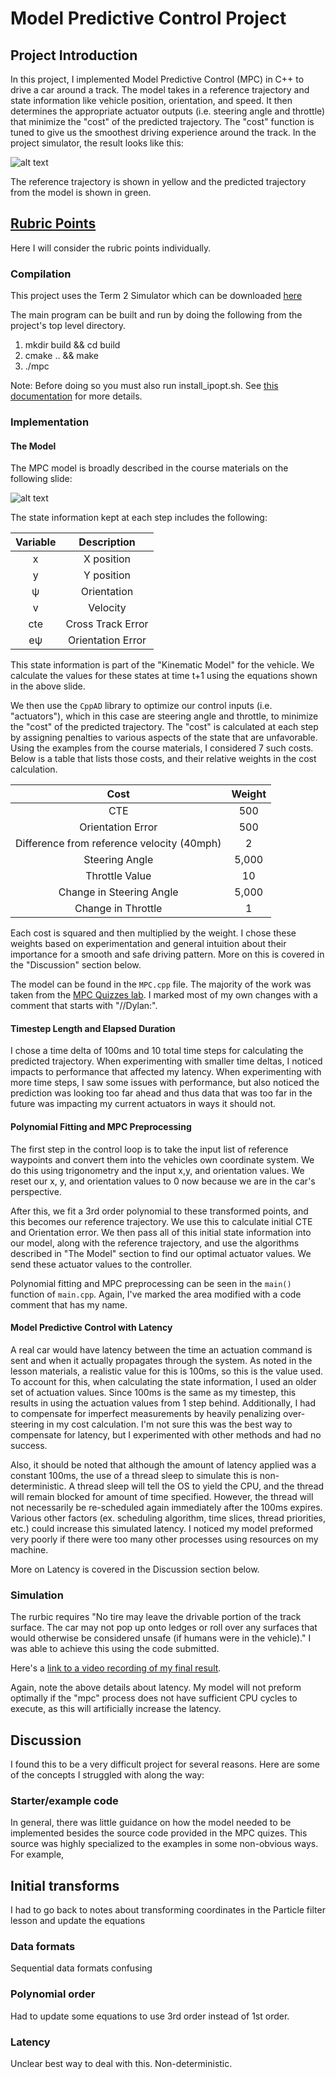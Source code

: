 # Model Predictive Control Project

[//]: # (Image References)
[image1]: ./doc/Intro.JPG  "intro"
[image2]: ./doc/MPC.JPG  "MPC"

## Project Introduction
In this project, I implemented Model Predictive Control (MPC) in C++ to drive a car around a track. The model takes in a reference trajectory and state information like vehicle position, orientation, and speed.  It then determines the appropriate actuator outputs (i.e. steering angle and throttle) that minimize the "cost" of the predicted trajectory.  The "cost" function is tuned to give us the smoothest driving experience around the track.  In the project simulator, the result looks like this:

![alt text][image1]

The reference trajectory is shown in yellow and the predicted trajectory from the model is shown in green.  

## [Rubric Points](https://review.udacity.com/#!/rubrics/896/view)

Here I will consider the rubric points individually.  

### Compilation
This project uses the Term 2 Simulator which can be downloaded [here](https://github.com/udacity/self-driving-car-sim/releases)

The main program can be built and run by doing the following from the project's top level directory.

1. mkdir build && cd build
2. cmake .. && make
3. ./mpc

Note: Before doing so you must also run install_ipopt.sh.  See [this documentation](./install_Ipopt_CppAD.md) for more details.

### Implementation

#### The Model

The MPC model is broadly described in the course materials on the following slide:

![alt text][image2]

The state information kept at each step includes the following:

| Variable | Description        |
|:--------:|:------------------:|
|     x    | X position         |
|     y    | Y position         |
|     ψ    | Orientation        |
|     v    | Velocity           |
|    cte   | Cross Track Error  |
|    eψ    | Orientation Error  |

This state information is part of the "Kinematic Model" for the vehicle.  We calculate the values for these states at time t+1 using the equations shown in the above slide.

We then use the `CppAD` library to optimize our control inputs (i.e. "actuators"), which in this case are steering angle and throttle, to minimize the "cost" of the predicted trajectory. The "cost" is calculated at each step by assigning penalties to various aspects of the state that are unfavorable.  Using the examples from the course materials, I considered 7 such costs.  Below is a table that lists those costs, and their relative weights in the cost calculation. 

| Cost                                          | Weight |
|:---------------------------------------------:|:------:|
| CTE                                           |    500 |
| Orientation Error                             |    500 |
| Difference from reference velocity (40mph)    |      2 |
| Steering Angle                                |  5,000 |
| Throttle Value                                |     10 |
| Change in Steering Angle                      |  5,000 |
| Change in Throttle                            |      1 |

Each cost is squared and then multiplied by the weight.  I chose these weights based on experimentation and general intuition about their importance for a smooth and safe driving pattern. More on this is covered in the "Discussion" section below.  

The model can be found in the `MPC.cpp` file.  The majority of the work was taken from the [MPC Quizzes lab](https://github.com/udacity/CarND-MPC-Quizzes).  I marked most of my own changes with a comment that starts with "//Dylan:".

#### Timestep Length and Elapsed Duration

I chose a time delta of 100ms and 10 total time steps for calculating the predicted trajectory. When experimenting with smaller time deltas, I noticed impacts to performance that affected my latency.  When experimenting with more time steps, I saw some issues with performance, but also noticed the prediction was looking too far ahead and thus data that was too far in the future was impacting my current actuators in ways it should not.

#### Polynomial Fitting and MPC Preprocessing

The first step in the control loop is to take the input list of reference waypoints and convert them into the vehicles own coordinate system.  We do this using trigonometry and the input x,y, and orientation values. We reset our x, y, and orientation values to 0 now because we are in the car's perspective. 

After this, we fit a 3rd order polynomial to these transformed points, and this becomes our reference trajectory.  We use this to calculate initial CTE and Orientation error. We then pass all of this initial state information into our model, along with the reference trajectory, and use the algorithms described in "The Model" section to find our optimal actuator values.  We send these actuator values to the controller.  

Polynomial fitting and MPC preprocessing can be seen in the `main()` function of `main.cpp`.  Again, I've marked the area modified with a code comment that has my name.

#### Model Predictive Control with Latency

A real car would have latency between the time an actuation command is sent and when it actually propagates through the system. As noted in the lesson materials, a realistic value for this is 100ms, so this is the value used. To account for this, when calculating the state information, I used an older set of actuation values.  Since 100ms is the same as my timestep, this results in using the actuation values from 1 step behind.  Additionally, I had to compensate for imperfect measurements by heavily penalizing over-steering in my cost calculation.  I'm not sure this was the best way to compensate for latency, but I experimented with other methods and had no success.  

Also, it should be noted that although the amount of latency applied was a constant 100ms, the use of a thread sleep to simulate this is non-deterministic.  A thread sleep will tell the OS to yield the CPU, and the thread will remain blocked for amount of time specified.  However, the thread will not necessarily be re-scheduled again immediately after the 100ms expires.  Various other factors (ex. scheduling algorithm, time slices, thread priorities, etc.) could increase this simulated latency. I noticed my model preformed very poorly if there were too many other processes using resources on my machine.

More on Latency is covered in the Discussion section below.

### Simulation

The rurbic requires "No tire may leave the drivable portion of the track surface. The car may not pop up onto ledges or roll over any surfaces that would otherwise be considered unsafe (if humans were in the vehicle)."  I was able to achieve this using the code submitted. 

Here's a [link to a video recording of my final result](./doc/project_recording.mp4).  

Again, note the above details about latency.  My model will not preform optimally if the "mpc" process does not have sufficient CPU cycles to execute, as this will artificially increase the latency.

## Discussion

I found this to be a very difficult project for several reasons.  Here are some of the concepts I struggled with along the way:

### Starter/example code
In general, there was little guidance on how the model needed to be implemented besides the source code provided in the MPC quizes.  This source was highly specialized to the examples in some non-obvious ways. For example,

## Initial transforms

I had to go back to notes about transforming coordinates in the Particle filter lesson and update the equations 


### Data formats

Sequential data formats confusing

### Polynomial order

Had to update some equations to use 3rd order instead of 1st order.

### Latency

Unclear best way to deal with this.  Non-deterministic.

